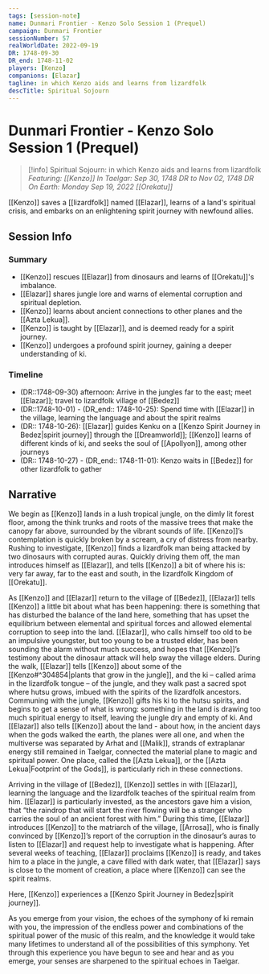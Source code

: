 ```yaml
---
tags: [session-note]
name: Dunmari Frontier - Kenzo Solo Session 1 (Prequel)
campaign: Dunmari Frontier
sessionNumber: 57
realWorldDate: 2022-09-19
DR: 1748-09-30
DR_end: 1748-11-02
players: [Kenzo]
companions: [Elazar]
tagline: in which Kenzo aids and learns from lizardfolk
descTitle: Spiritual Sojourn
---
```

# Dunmari Frontier - Kenzo Solo Session 1 (Prequel)

>[!info] Spiritual Sojourn: in which Kenzo aids and learns from lizardfolk
> *Featuring: [[Kenzo]]*
> *In Taelgar: Sep 30, 1748 DR to Nov 02, 1748 DR*
> *On Earth: Monday Sep 19, 2022*
> *[[Orekatu]]*

[[Kenzo]] saves a [[lizardfolk]] named [[Elazar]], learns of a land's spiritual crisis, and embarks on an enlightening spirit journey with newfound allies.
## Session Info
### Summary
- [[Kenzo]] rescues [[Elazar]] from dinosaurs and learns of [[Orekatu]]'s imbalance.
- [[Elazar]] shares jungle lore and warns of elemental corruption and spiritual depletion.
- [[Kenzo]] learns about ancient connections to other planes and the [[Azta Lekua]].
- [[Kenzo]] is taught by [[Elazar]],  and is deemed ready for a spirit journey.
- [[Kenzo]] undergoes a profound spirit journey, gaining a deeper understanding of ki.

### Timeline
- (DR::1748-09-30) afternoon: Arrive in the jungles far to the east; meet [[Elazar]]; travel to lizardfolk village of [[Bedez]]
- (DR::1748-10-01) - (DR_end:: 1748-10-25):  Spend time with [[Elazar]] in the village, learning the language and about the spirit realms
- (DR:: 1748-10-26): [[Elazar]] guides Kenku on a [[Kenzo Spirit Journey in Bedez|spirit journey]] through the [[Dreamworld]]; [[Kenzo]] learns of different kinds of ki, and seeks the soul of [[Apollyon]], among other journeys
- (DR:: 1748-10-27) - (DR_end:: 1748-11-01): Kenzo waits in [[Bedez]] for other lizardfolk to gather


## Narrative
We begin as [[Kenzo]] lands in a lush tropical jungle, on the dimly lit forest floor, among the think trunks and roots of the massive trees that make the canopy far above, surrounded by the vibrant sounds of life. [[Kenzo]]’s contemplation is quickly broken by a scream, a cry of distress from nearby. Rushing to investigate, [[Kenzo]] finds a lizardfolk man being attacked by two dinosaurs with corrupted auras. Quickly driving them off, the man introduces himself as [[Elazar]], and tells [[Kenzo]] a bit of where his is: very far away, far to the east and south, in the lizardfolk Kingdom of [[Orekatu]]. 

As [[Kenzo]] and [[Elazar]] return to the village of [[Bedez]], [[Elazar]] tells [[Kenzo]] a little bit about what has been happening: there is something that has disturbed the balance of the land here, something that has upset the equilibrium between elemental and spiritual forces and allowed elemental corruption to seep into the land. [[Elazar]], who calls himself too old to be an impulsive youngster, but too young to be a trusted elder, has been sounding the alarm without much success, and hopes that [[Kenzo]]’s testimony about the dinosaur attack will help sway the village elders. During the walk, [[Elazar]] tells [[Kenzo]] about some of the [[Kenzo#^304854|plants that grow in the jungle]], and the ki – called arima in the lizardfolk tongue – of the jungle, and they walk past a sacred spot where hutsu grows, imbued with the spirits of the lizardfolk ancestors. Communing with the jungle, [[Kenzo]] gifts his ki to the hutsu spirits, and begins to get a sense of what is wrong: something in the land is drawing too much spiritual energy to itself, leaving the jungle dry and empty of ki. And [[Elazar]] also tells [[Kenzo]] about the land - about how, in the ancient days when the gods walked the earth, the planes were all one, and when the multiverse was separated by Arhat and [[Malik]], strands of extraplanar energy still remained in Taelgar, connected the material plane to magic and spiritual power. One place, called the [[Azta Lekua]], or the [[Azta Lekua|Footprint of the Gods]], is particularly rich in these connections. 

Arriving in the village of [[Bedez]], [[Kenzo]] settles in with [[Elazar]], learning the language and the lizardfolk teaches of the spiritual realm from him. [[Elazar]] is particularly invested, as the ancestors gave him a vision, that “the raindrop that will start the river flowing will be a stranger who carries the soul of an ancient forest with him.” During this time, [[Elazar]] introduces [[Kenzo]] to the matriarch of the village, [[Arrosa]], who is finally convinced by [[Kenzo]]’s report of the corruption in the dinosaur’s auras to listen to [[Elazar]] and request help to investigate what is happening. After several weeks of teaching, [[Elazar]] proclaims [[Kenzo]] is ready, and takes him to a place in the jungle, a cave filled with dark water, that [[Elazar]] says is close to the moment of creation, a place where [[Kenzo]] can see the spirit realms.

Here, [[Kenzo]] experiences a [[Kenzo Spirit Journey in Bedez|spirit journey]]. 

As you emerge from your vision, the echoes of the symphony of ki remain with you, the impression of the endless power and combinations of the spiritual power of the music of this realm, and the knowledge it would take many lifetimes to understand all of the possibilities of this symphony. Yet through this experience you have begun to see and hear and as you emerge, your senses are sharpened to the spiritual echoes in Taelgar. 
